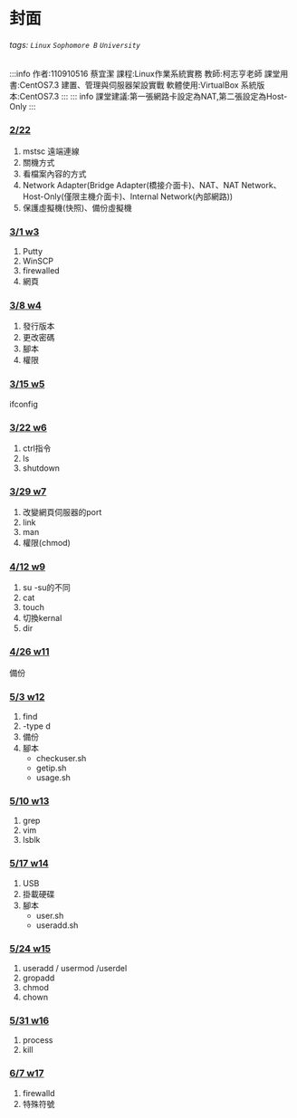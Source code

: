 # 封面
###### tags: `Linux` `Sophomore B` `University`
:::info
作者:110910516 蔡宜潔
課程:Linux作業系統實務
教師:柯志亨老師
課堂用書:CentOS7.3 建置、管理與伺服器架設實戰
軟體使用:VirtualBox
系統版本:CentOS7.3
:::
::: info
課堂建議:第一張網路卡設定為NAT,第二張設定為Host-Only
:::

### [2/22](https://hackmd.io/@jenny126/CentOS7/%2FMTfyfFH-TfaGZ-fWyA4-RA)
1. mstsc 遠端連線
2. 關機方式
3. 看檔案內容的方式
4. Network Adapter(Bridge Adapter(橋接介面卡)、NAT、NAT Network、Host-Only(僅限主機介面卡)、Internal Network(內部網路))
5. 保護虛擬機(快照)、備份虛擬機

### [3/1 w3](/Cl0tWypIToyip7-bj6QK9g)

1. Putty
2. WinSCP
3. firewalled
4. 網頁
### [3/8 w4](/9gJ8f9ZTRv6cca4Sor136A)
1. 發行版本
2. 更改密碼
3. 腳本
4. 權限

###  [3/15 w5](/2cNePsdgQ3GvlBzCdLzl8g)
ifconfig
### [3/22 w6](/SNXRXJaDTl2BZrMlunKoiA) 
1. ctrl指令
2. ls
3. shutdown
### [3/29 w7](/9pRwJITAS4WUa-dIhF4AXQ)
1. 改變網頁伺服器的port
2. link
3. man
4. 權限(chmod)

### [4/12 w9](/rMqc-gz9SVq1aIqKcUltKQ)
1. su -su的不同
2. cat
3. touch
4. 切換kernal
5. dir
### [4/26 w11](/nXMggVOLR66DELcb2zgf4w)
備份
### [5/3 w12](/thVRUNIUQESNZ-oRVhf7mw)
1. find
2. -type d
3. 備份
4. 腳本
	* checkuser.sh
	* getip.sh
	* usage.sh
### [5/10 w13](/REKyz2PYTByRptIGkS8D6A)
1. grep
2. vim
3. lsblk
### [5/17 w14](/ICFZEKF4Su6loth_5NaSgw) 
1. USB
2. 掛載硬碟
3. 腳本
	* user.sh
	* useradd.sh
### [5/24 w15](/agtVUF70Q86fKX1oqppAuQ)
1. useradd / usermod /userdel
2. gropadd
3. chmod
4. chown
### [5/31 w16](/JtVt86MUSeCmoQ1VuK8UyA)
1. process
2. kill
### [6/7 w17](/APp7UmKqQ2W2mHXB0nXhOA)
1. firewalld
2. 特殊符號